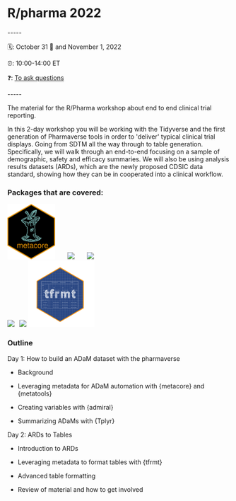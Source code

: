 # R/pharma 2022

\-\-\-\--

🗓️: October 31 🎃 and November 1, 2022

⏰: 10:00-14:00 ET

❓: [To ask questions](https://app.sli.do/event/83gAqCeoPVpeMyFoEVeDZG)

\-\-\-\--

The material for the R/Pharma workshop about end to end clinical trial reporting.

In this 2-day workshop you will be working with the Tidyverse and the first generation of Pharmaverse tools in order to 'deliver' typical clinical trial displays. Going from SDTM all the way through to table generation. Specifically, we will walk through an end-to-end focusing on a sample of demographic, safety and efficacy summaries. We will also be using analysis results datasets (ARDs), which are the newly proposed CDSIC data standard, showing how they can be in cooperated into a clinical workflow.

### Packages that are covered:

<a href='https://github.com/atorus-research/metacore'><img src="https://github.com/atorus-research/metacore/raw/main/man/figures/metacore.PNG" style="height:125px;"/></a>&emsp;&emsp;<a href='https://github.com/pharmaverse/metatools'><img src="https://github.com/pharmaverse/metatools/raw/main/man/figures/metatools.png" style="height:125px;"/></a>&emsp;&emsp;<a href='https://github.com/atorus-research/xportr'><img src="https://github.com/atorus-research/xportr/raw/main/man/figures/logo.png" style="height:125px;"/></a><br />
<a href='https://github.com/pharmaverse/admiral'><img src="https://github.com/pharmaverse/admiral/raw/main/man/figures/logo.png" style="height:125px;"/></a>&ensp;
<a href='https://github.com/atorus-research/Tplyr/'><img src="https://atorus-research.github.io/Tplyr/logo.png" style="height:125px;"/></a>
 <a href='https://gsk-biostatistics.github.io/tfrmt/'><img src="https://github.com/GSK-Biostatistics/tfrmt/raw/main/man/figures/tfrmt.png" style="height:150px;"/></a>
 

### Outline

Day 1: How to build an ADaM dataset with the pharmaverse

-   Background

-   Leveraging metadata for ADaM automation with {metacore} and {metatools}

-   Creating variables with {admiral}

-   Summarizing ADaMs with {Tplyr}

Day 2: ARDs to Tables

-   Introduction to ARDs

-   Leveraging metadata to format tables with {tfrmt}

-   Advanced table formatting

-   Review of material and how to get involved
